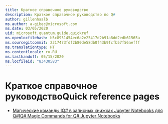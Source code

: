 ```yaml
---
title: Краткое справочное руководство
description: Краткое справочное руководство по Q#
author: gillenhaalb
ms.author: a-gibec@microsoft.com
ms.date: 03/05/2020
uid: microsoft.quantum.guide.quickref
ms.openlocfilehash: b5c8951454ec6a2e25417d2b91a8dd2edb61565a
ms.sourcegitcommit: 2317473fdf2b80de58db0f43b9fcfb57f56aefff
ms.translationtype: HT
ms.contentlocale: ru-RU
ms.lasthandoff: 05/15/2020
ms.locfileid: "83430583"
---
```

# <a name="quick-reference-pages"></a><span data-ttu-id="d7ad5-103">Краткое справочное руководство</span><span class="sxs-lookup"><span data-stu-id="d7ad5-103">Quick reference pages</span></span>

* [<span data-ttu-id="d7ad5-104">Магические команды IQ# в записных книжках Jupyter Notebooks для Q#</span><span class="sxs-lookup"><span data-stu-id="d7ad5-104">IQ# Magic Commands for Q# Jupyter Notebooks</span></span>](xref:microsoft.quantum.guide.quickref.iqsharp)
